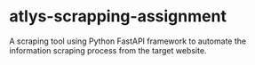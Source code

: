# atlys-scrapping-assignment
A scraping tool using Python FastAPI framework to automate the information scraping process from the target website.

